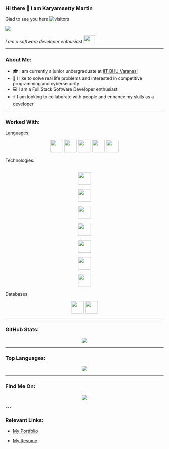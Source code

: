 ### Hi there 👋 I am  Karyamsetty Martin

Glad to see you here ![visitors](https://visitor-badge.glitch.me/badge?page_id=page.id)

<img src="https://img.shields.io/github/followers/ksnmartin?style=social"/>

<p>
 <i>
    I am a software developer enthusiast <img src="https://raw.githubusercontent.com/TheDudeThatCode/TheDudeThatCode/master/Assets/Developer.gif" width=35 height=25>
 </i>
</p>

---

### About Me:

- 🎓 I am currently a junior undergraduate at <a href="https://www.iitbhu.ac.in/"> IIT BHU Varanasi </a>
- 👨‍ I like to solve real life problems and interested in competitive programming and cybersecurity
- 💻 I am a Full Stack Software Developer enthusiast
- ⚡ I am looking to collaborate with people and enhance my skills as a developer

---

### Worked With:

Languages:

<div align="center">

<code><img height="40" src="https://img.shields.io/badge/c++-%2300599C.svg?&style=for-the-badge&logo=c%2B%2B&logoColor=white" /></code>
<code><img height="40" src="https://img.shields.io/badge/java-%234ea94b.svg?&style=for-the-badge&logo=java&logoColor=white&color=ff4d4d" /></code>
<code><img height="40" src="https://img.shields.io/badge/javascript-%2320232a.svg?&style=for-the-badge&logo=javascript&logoColor=%23F7DF1E" /></code>
<code><img height="40" src="https://img.shields.io/badge/typescript-%2320232a.svg?&style=for-the-badge&logo=typescript&logoColor=blue" /></code>
<code><img height="40" src="https://img.shields.io/badge/python-%2320232a.svg?&style=for-the-badge&logo=python&logoColor=yellow" /></code>
</div>

Technologies:

<div align="center">

<code>
<img height="40" src="https://img.shields.io/badge/node.js-%234ea94b.svg?&style=for-the-badge&logo=node.js&logoColor=white" />
</code>
<code>
<img height="40" src="https://img.shields.io/badge/react-%2320232a.svg?&style=for-the-badge&logo=react&logoColor=%2361DAFB" />
</code>
<code>
<img height="40" src="https://img.shields.io/badge/angular-%2320232a.svg?&style=for-the-badge&logo=angular&logoColor=red" />
</code>
<code>
<img height="40" src="https://img.shields.io/badge/fastapi-%2320232a.svg?&style=for-the-badge&logo=fastapi&logoColor=%007a6c" />
</code>
<code>
<img height="40" src="https://img.shields.io/badge/django-%2320232a.svg?&style=for-the-badge&logo=django&logoColor=%007a6c" />
</code>
<code>
<img height="40" src="https://img.shields.io/badge/git-%2320232a.svg?&style=for-the-badge&logo=git&logoColor=ff4d4d" />
</code>
<code>
<img height="40" src="https://img.shields.io/badge/vercel-%2320232a.svg?&style=for-the-badge&logo=vercel&logoColor=white" />
</code>
</div>
 
Databases:
 
<div align="center">
 
<code><img height="40" src="https://img.shields.io/badge/mysql-%2300f.svg?&style=for-the-badge&logo=mysql&logoColor=white&color=ff4d4d" /></code>
<code><img height="40" src="https://img.shields.io/badge/MongoDB-%234ea94b.svg?&style=for-the-badge&logo=mongodb&logoColor=white" /></code>
 
</div>

---

### GitHub Stats:
<p align="center">
  <a href="https://github.com/ksnmartin">
    <img src="https://github-readme-stats.vercel.app/api?username=ksnmartin&show_icons=true&hide=issues&theme=cobalt&count_private=true"/>
  </a>
</p>

---

### Top Languages: 
<p align="center">
  <a href="https://github.com/ksnmartin">
    <img src="https://github-readme-stats.vercel.app/api/top-langs/?username=ksnmartin&hide=html,css,Shell,Mustache,C,Dockerfile&theme=radical&layout=compact" align="center" />
  </a>
</p>

---

### Find Me On:
<p align="center">
 <a href="https://www.linkedin.com/in/ksnmartin/">
   <img src="https://img.icons8.com/fluent/48/000000/linkedin.png" align="center" />
 </a>
 </p>
---

### Relevant Links:

* [My Portfolio](https://martin.vercel.app/)

* [My Resume](https://martin.vercel.app/resume.pdf)
